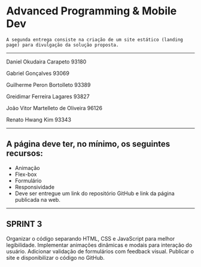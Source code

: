 # Advanced Programming & Mobile Dev
    A segunda entrega consiste na criação de um site estático (landing page) para divulgação da solução proposta.

---

Daniel Okudaira Carapeto 						93180 

Gabriel Gonçalves 							93069 

Guilherme Peron Bortolleto 					93389 

Greidimar Ferreira Lagares 					93827 

João Vitor Martelleto de Oliveira 					96126 

Renato Hwang Kim 							93343 

---

## A página deve ter, no mínimo, os seguintes recursos:

- Animação
- Flex-box
- Formulário
- Responsividade
- Deve ser entregue um link do repositório GitHub e link da página publicada na web.
---

## SPRINT 3

Organizar o código separando HTML, CSS e JavaScript para melhor legibilidade.
Implementar animações dinâmicas e modais para interação do usuário.
Adicionar validação de formulários com feedback visual.
Publicar o site e disponibilizar o código no GitHub.
